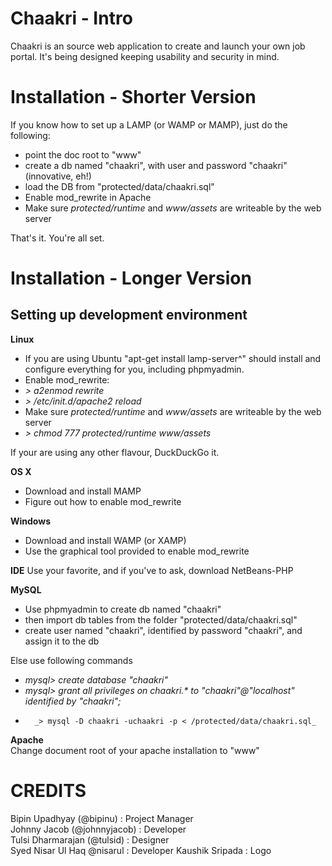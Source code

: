Chaakri - Intro
=======

Chaakri is an source web application to create and launch your own job portal. It's being designed keeping usability and security in mind.

Installation - Shorter Version
==
If you know how to set up a LAMP (or WAMP or MAMP), just do the following:
* point the doc root to "www"
* create a db named "chaakri", with user and password "chaakri" (innovative, eh!)
* load the DB from "protected/data/chaakri.sql"
* Enable mod_rewrite in Apache
* Make sure _protected/runtime_ and _www/assets_ are writeable by the web server

That's it. You're all set.


Installation - Longer Version
==

Setting up development environment
--
**Linux**
* If you are using Ubuntu "apt-get install lamp-server^" should install and configure everything for you, including phpmyadmin.
* Enable mod_rewrite:
* 	_> a2enmod rewrite_
* 	_> /etc/init.d/apache2 reload_
* Make sure _protected/runtime_ and _www/assets_ are writeable by the web server
*   _> chmod 777 protected/runtime www/assets_

If your are using any other flavour, DuckDuckGo it.

**OS X**
* Download and install MAMP
* Figure out how to enable mod_rewrite

**Windows**
* Download and install WAMP (or XAMP)
* Use the graphical tool provided to enable mod_rewrite

**IDE**
Use your favorite, and if you've to ask, download NetBeans-PHP

**MySQL**
* Use phpmyadmin to create db named "chaakri"
* then import db tables from the folder "protected/data/chaakri.sql"
* create user named "chaakri", identified by password "chaakri", and assign it to the db

Else use following commands 
* 	_mysql> create database "chaakri"_
* 	_mysql> grant all privileges on chaakri.* to "chaakri"@"localhost" identified by "chaakri";_
*		_> mysql -D chaakri -uchaakri -p < /protected/data/chaakri.sql_ 
  
**Apache**  
Change document root of your apache installation to "www"


CREDITS
=======
Bipin Upadhyay (@bipinu) : Project Manager   
Johnny Jacob (@johnnyjacob) : Developer   
Tulsi Dharmarajan (@tulsid) : Designer   
Syed Nisar Ul Haq @nisarul : Developer
Kaushik Sripada : Logo
